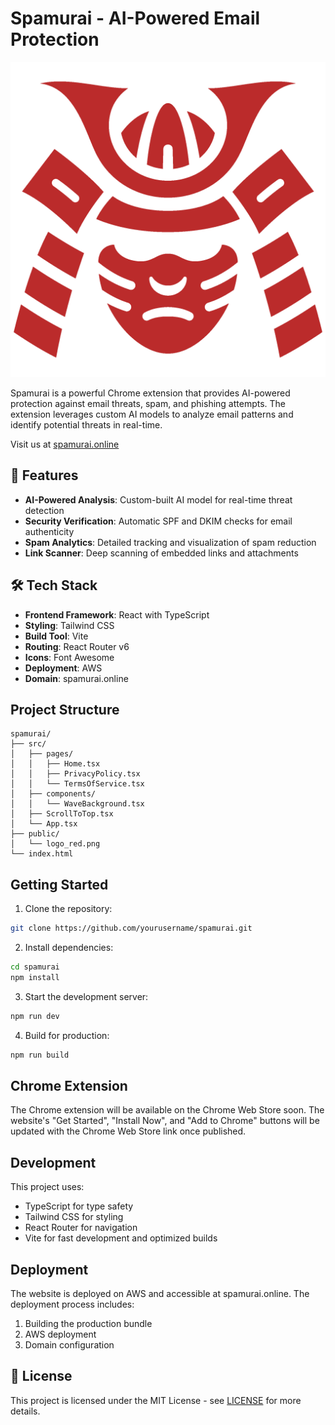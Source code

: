 # Spamurai - AI-Powered Email Protection

![Spamurai Logo](public/logo_red.png)

Spamurai is a powerful Chrome extension that provides AI-powered protection against email threats, spam, and phishing attempts. The extension leverages custom AI models to analyze email patterns and identify potential threats in real-time.

Visit us at [spamurai.online](https://spamurai.online)

## 🚀 Features

- **AI-Powered Analysis**: Custom-built AI model for real-time threat detection
- **Security Verification**: Automatic SPF and DKIM checks for email authenticity
- **Spam Analytics**: Detailed tracking and visualization of spam reduction
- **Link Scanner**: Deep scanning of embedded links and attachments

## 🛠️ Tech Stack

- **Frontend Framework**: React with TypeScript
- **Styling**: Tailwind CSS
- **Build Tool**: Vite
- **Routing**: React Router v6
- **Icons**: Font Awesome
- **Deployment**: AWS
- **Domain**: spamurai.online

## Project Structure

```
spamurai/
├── src/
│   ├── pages/
│   │   ├── Home.tsx
│   │   ├── PrivacyPolicy.tsx
│   │   └── TermsOfService.tsx
│   ├── components/
│   │   └── WaveBackground.tsx
│   ├── ScrollToTop.tsx
│   └── App.tsx
├── public/
│   └── logo_red.png
└── index.html
```

## Getting Started

1. Clone the repository:
```bash
git clone https://github.com/yourusername/spamurai.git
```

2. Install dependencies:
```bash
cd spamurai
npm install
```

3. Start the development server:
```bash
npm run dev
```

4. Build for production:
```bash
npm run build
```

## Chrome Extension

The Chrome extension will be available on the Chrome Web Store soon. The website's "Get Started", "Install Now", and "Add to Chrome" buttons will be updated with the Chrome Web Store link once published.

## Development

This project uses:
- TypeScript for type safety
- Tailwind CSS for styling
- React Router for navigation
- Vite for fast development and optimized builds

## Deployment

The website is deployed on AWS and accessible at spamurai.online. The deployment process includes:
1. Building the production bundle
2. AWS deployment
3. Domain configuration

## 📄 License

This project is licensed under the MIT License - see [LICENSE](LICENSE) for more details.
